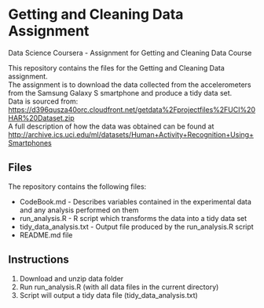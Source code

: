 # Getting and Cleaning Data Assignment
Data Science Coursera - Assignment for Getting and Cleaning Data Course

This repository contains the files for the Getting and Cleaning Data assignment.<br/>
The assignment is to download the data collected from the accelerometers from the Samsung Galaxy S smartphone and produce a tidy data set.<br/> 
Data is sourced from: https://d396qusza40orc.cloudfront.net/getdata%2Fprojectfiles%2FUCI%20HAR%20Dataset.zip <br/>
A full description of how the data was obtained can be found at http://archive.ics.uci.edu/ml/datasets/Human+Activity+Recognition+Using+Smartphones

## Files 

The repository contains the following files:
* CodeBook.md - Describes variables contained in the experimental data and any analysis performed on them
* run_analysis.R - R script which transforms the data into a tidy data set
* tidy_data_analysis.txt - Output file produced by the run_analysis.R script
* README.md file 

## Instructions

1. Download and unzip data folder
2. Run run_analysis.R (with all data files in the current directory)
3. Script will output a tidy data file (tidy_data_analysis.txt)
